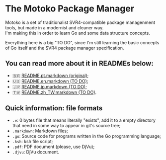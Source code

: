 # The Motoko Package Manager
Motoko is a set of traditionalist SVR4-compatible package managenment tools, but made in a modernist and cleaner way.  
I'm making this in order to learn Go and some data structure concepts.  

Everything here is a big "TO DO", since I'm still learning the basic concepts of
Go itself and the SVR4 package manager specification.  

## You can read more about it in READMEs below:  
* :brazil: [README.pt.markdown (original)](./docs/README.pt.markdown);
* :us: [README.en.markdown (TO DO)](./docs/README.en.markdown);
* :jp: [README.jp.markdown (TO DO)](./docs/README.jp.markdown);
* :taiwan: [README.zh_TW.markdown (TO DO)](./docs/README.zh_TW.markdown).

## Quick information: file formats
* `.e`: 0 bytes file that means literally "exists", add it to a empty directory
  that need in some way to appear in git's source tree;
* `.markdown`: Markdown files;
* `.go`: Source code for programs written in the Go programming language;
* `.ksh`: ksh file script;
* `.pdf`: PDF document (please, use DjVu);
* `.djvu`: DjVu document.

